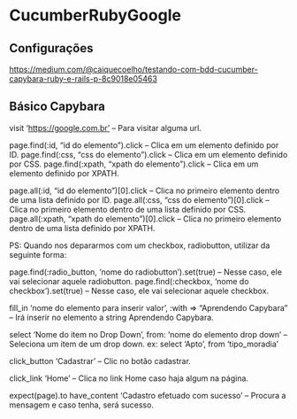 # CucumberRubyGoogle

## Configurações

https://medium.com/@caiquecoelho/testando-com-bdd-cucumber-capybara-ruby-e-rails-p-8c9018e05463

## Básico Capybara
visit ‘https://google.com.br’ – Para visitar alguma url.

page.find(:id, “id do elemento”).click – Clica em um elemento definido por ID.
page.find(:css, “css do elemento”).click – Clica em um elemento definido por CSS.
page.find(:xpath, “xpath do elemento”).click – Clica em um elemento definido por XPATH.

page.all(:id, “id do elemento”)[0].click – Clica no primeiro elemento dentro de uma lista definido por ID.
page.all(:css, “css do elemento”)[0].click – Clica no primeiro elemento dentro de uma lista definido por CSS.
page.all(:xpath, “xpath do elemento”)[0].click – Clica no primeiro elemento dentro de uma lista definido por XPATH.

PS: Quando nos depararmos com um checkbox, radiobutton, utilizar da seguinte forma:

page.find(:radio_button, ‘nome do radiobutton’).set(true) – Nesse caso, ele vai selecionar aquele radiobutton.
page.find(:checkbox, ‘nome do checkbox’).set(true) – Nesse caso, ele vai selecionar aquele checkbox.

fill_in ‘nome do elemento para inserir valor’, :with => “Aprendendo Capybara” – Irá inserir no elemento a string Aprendendo Capybara.

select ‘Nome do item no Drop Down’, from: ‘nome do elemento drop down’ – Seleciona um item de um drop down.
ex: select ‘Apto’, from ‘tipo_moradia’

click_button ‘Cadastrar’ – Clic no botão cadastrar.

click_link ‘Home’ – Clica no link Home caso haja algum na página.

expect(page).to have_content ‘Cadastro efetuado com sucesso’ – Procura a mensagem e caso tenha, será sucesso.
